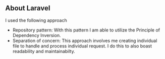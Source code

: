 
## About Laravel

I used the following approach

- Repository pattern:  With this pattern I am able to utilize the Principle of Dependency Inversion.
- Separation of concern: This approach involves me creating individual file to handle and process individual request. I do this to also boast readability and maintainabilty.

